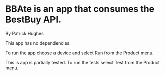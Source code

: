 #  BBAte is an app that consumes the BestBuy API.

By Patrick Hughes

This app has no dependencies.

To run the app choose a device and select Run from the Product menu.

This is app is partially tested. To run the tests select Test from the Product menu.

